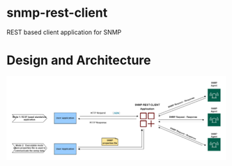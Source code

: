 # snmp-rest-client
REST based client application for SNMP

# Design and Architecture
![Design](./images/snmp-rest-client-architecture.png)
